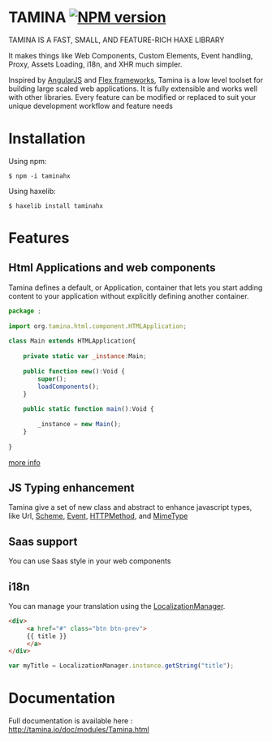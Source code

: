 TAMINA [![NPM version][npm-image]][npm-url]
========

TAMINA IS A FAST, SMALL, AND FEATURE-RICH HAXE LIBRARY

It makes things like Web Components, Custom Elements, Event handling, Proxy, Assets Loading, i18n, and XHR much simpler.

Inspired by [AngularJS](https://angularjs.org/) and [Flex frameworks](http://flex.apache.org/), Tamina is a low level toolset for building large scaled web applications. It is fully extensible and works well with other libraries. Every feature can be modified or replaced to suit your unique development workflow and feature needs

# Installation

Using npm:
```
$ npm -i taminahx
```


Using haxelib:
```
$ haxelib install taminahx
```

# Features

## Html Applications and web components
Tamina defines a default, or Application, container that lets you start adding content to your application without explicitly defining another container.
```javascript
package ;
 
import org.tamina.html.component.HTMLApplication;
 
class Main extends HTMLApplication{
 
    private static var _instance:Main;
 
    public function new():Void {
        super();
        loadComponents();
    }
 
    public static function main():Void {
 
        _instance = new Main();
    }
 
}
```

[more info](http://happy-technologies.com/custom-elements-and-component-developement-en/)

## JS Typing enhancement
Tamina give a set of new class and abstract to enhance javascript types, like Url, [Scheme](http://tamina.io/doc/classes/Scheme.html), [Event](http://tamina.io/doc/classes/Event[T].html), [HTTPMethod](http://tamina.io/doc/classes/HTTPMethod.html), and [MimeType](http://tamina.io/doc/classes/MimeType.html)

## Saas support
You can use Saas style in your web components

## i18n
You can manage your translation using the [LocalizationManager](http://tamina.io/doc/classes/LocalizationManager.html).
```html
<div>
     <a href="#" class="btn btn-prev">
     {{ title }}
     </a>
</div>
```

```javascript
var myTitle = LocalizationManager.instance.getString("title");
```

# Documentation

Full documentation is available here : http://tamina.io/doc/modules/Tamina.html

[npm-image]: https://badge.fury.io/js/taminahx.svg
[npm-url]: https://npmjs.org/package/taminahx
